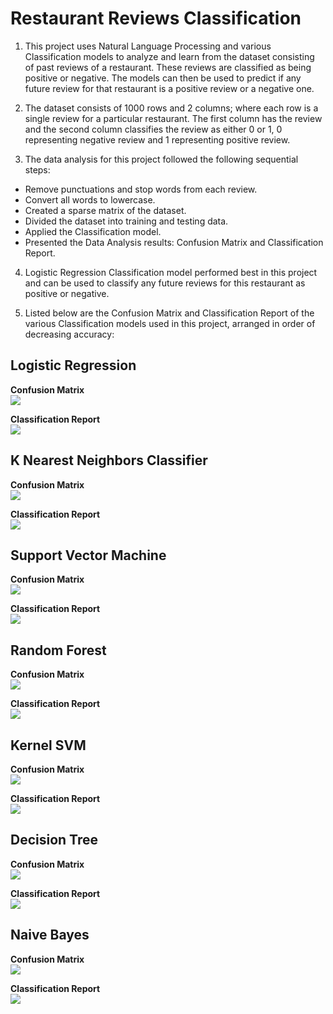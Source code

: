 # Restaurant Reviews Classification
1. This project uses Natural Language Processing and various Classification models to analyze and learn from the dataset consisting of past reviews of a restaurant. These reviews are classified as being positive or negative. The models can then be used to predict if any future review for that restaurant is a positive review or a negative one. 

2. The dataset consists of 1000 rows and 2 columns; where each row is a single review for a particular restaurant. The first column has the review and the second column classifies the review as either 0 or 1, 0 representing negative review and 1 representing positive review.

3. The data analysis for this project followed the following sequential steps:
* Remove punctuations and stop words from each review.    
* Convert all words to lowercase.    
* Created a sparse matrix of the dataset.    
* Divided the dataset into training and testing data.    
* Applied the Classification model.    
* Presented the Data Analysis results: Confusion Matrix and Classification Report.    

4. Logistic Regression Classification model performed best in this project and can be used to classify any future reviews for this restaurant as positive or negative.   

5. Listed below are the Confusion Matrix and Classification Report of the various Classification models used in this project, arranged in order of decreasing accuracy:    

## Logistic Regression

**Confusion Matrix**    
![](Figures/logistic_cm.png)

**Classification Report**    
![](Figures/logistic_classification_report.png)

## K Nearest Neighbors Classifier   

**Confusion Matrix**    
![](Figures/knn_cm.png)

**Classification Report**    
![](Figures/knn_classification_report.png)    

## Support Vector Machine    

**Confusion Matrix**    
![](Figures/svm_cm.png)  

**Classification Report**    
![](Figures/svm_classification_report.png)    

## Random Forest    

**Confusion Matrix**    
![](Figures/random_forest_cm.png)  

**Classification Report**    
![](Figures/random_classification_report.png)    

## Kernel SVM    

**Confusion Matrix**    
![](Figures/kernel.png)  

**Classification Report**    
![](Figures/kernel_classification_report.png)    

## Decision Tree    

**Confusion Matrix**    
![](Figures/decision_cm.png)  

**Classification Report**    
![](Figures/decision_classification_report.png)    

## Naive Bayes    

**Confusion Matrix**    
![](Figures/naive_cm.png)  

**Classification Report**    
![](Figures/naive_classification_report.png)
